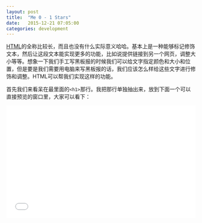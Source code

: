 ```yaml
---
layout: post
title:  "Me 0 - 1 Stars"
date:   2015-12-21 07:05:00
categories: development
---
```


[HTML](http://www.w3school.com.cn/html/html_intro.asp)的全称比较长，而且也没有什么实际意义哈哈。基本上是一种能够标记修饰文本，然后让这段文本能实现更多的功能，比如说提供链接到另一个网页，调整大小等等。想象一下我们手工写黑板报的时候我们可以给文字指定颜色和大小和位置，但是要是我们需要用电脑来写黑板报的话，我们应该怎么样给这些文字进行修饰和调整。HTML可以帮我们实现这样的功能。

首先我们来看呆在最里面的`<h1>`那行。我把那行单独抽出来，放到下面一个可以直接预览的窗口里，大家可以看下：

<iframe width="100%" height="300" src="//jsfiddle.net/lhr0909/8uxrskz7/embedded/html,result" frameborder="0"></iframe>
